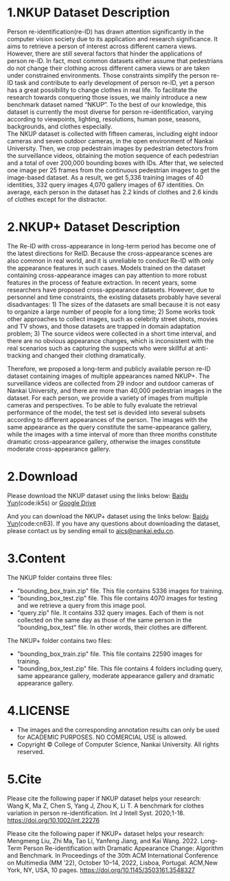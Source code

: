 # 1.NKUP Dataset Description

Person re-identification(re-ID) has drawn attention significantly in the computer vision society due to its application and research significance. It aims to retrieve a person of interest across different camera views. However, there are still several factors that hinder the applications of person re-ID. In fact, most common datasets either assume that pedestrians do not change their clothing across different camera views or are taken under constrained environments. Those constraints simplify the person re-ID task and contribute to early development of person re-ID, yet a person has a great possibility to change clothes in real life. To facilitate the research towards conquering those issues, we mainly introduce a new benchmark dataset named “NKUP”. To the best of our knowledge, this dataset is currently the most diverse for person re-identification, varying according to viewpoints, lighting, resolutions, human pose, seasons, backgrounds, and clothes especially.  
The NKUP dataset is collected with fifteen cameras, including eight indoor cameras and seven outdoor cameras, in the open environment of Nankai University. Then, we crop pedestrain images by pedestrian detectors from the surveillance videos, obtaining the motion sequence of each pedestrian and a total of over 200,000 bounding boxes with IDs. After that, we selected one image per 25 frames from the continuous pedestrian images to get the image-based dataset. As a result, we get 5,336 training images of 40 identities, 332 query images 4,070 gallery images of 67 identities. On average, each person in the dataset has 2.2 kinds of clothes and 2.6 kinds of clothes except for the distractor.  

# 2.NKUP+ Dataset Description
The Re-ID with cross-appearance in long-term period has become one of the latest directions for ReID. Because the cross-appearance scenes are also common in real world, and it is unreliable to conduct Re-ID with only the appearance features in such cases. Models trained on the dataset containing cross-appearance images can pay attention to more robust features in the process of feature extraction. In recent years, some researchers have proposed cross-appearance datasets. However, due to personnel and time constraints, the existing datasets probably have several disadvantages: 1) The sizes of the datasets are small because it is not easy to organize a large number of people for a long time; 2) Some works took other approaches to collect images, such as celebrity street shots, movies and TV shows, and those datasets are trapped in domain adaptation problem; 3) The source videos were collected in a short time interval, and there are no obvious appearance changes, which is inconsistent with the real scenarios such as capturing the suspects who were skillful at anti-tracking and changed their clothing dramatically.

Therefore, we proposed a long-term and publicly available person re-ID dataset containing images of multiple appearances named NKUP+. The surveillance videos are collected from 29 indoor and outdoor cameras of Nankai University, and there are more than 40,000 pedestrian images in the dataset. For each person, we provide a variety of images from multiple cameras and perspectives. To be able to fully evaluate the retrieval performance of the model, the test set is devided into several subsets according to different appearances of the person. The images with the same appearance as the query constitute the same-appearance gallery, while the images with a time interval of more than three months constitute dramatic cross-appearance gallery, otherwise the images constitute moderate cross-appearance gallery.


# 2.Download

Please download the NKUP dataset using the links below: [Baidu Yun](https://pan.baidu.com/s/1f4b-tpRZYIwiUTbmIDNPRQ)(code:ik5s) or [Google Drive](https://drive.google.com/drive/folders/1xVJylT2sa2KqWu9kVfi6r10TOXAlR8wp?usp=sharing)


And you can download the NKUP+ dataset using the links below: [Baidu Yun](https://pan.baidu.com/s/1e3UHs_eZddyuRlJHU3oUHg?pwd=cn63)(code:cn63). If you have any questions about downloading the dataset, please contact us by sending email to aics@nankai.edu.cn.

# 3.Content

The NKUP folder contains three files:  
   - "bounding_box_train.zip" file. This file contains 5336 images for training.  
   - "bounding_box_test.zip" file. This file contains 4070 images for testing and we retrieve a query from this image pool.  
   - "query.zip" file. It contains 332 query images. Each of them is not collected on the same day as those of the same person in the "bounding_box_test" file. In      other words, their clothes are different.  


The NKUP+ folder contains two files:
   - "bounding_box_train.zip" file. This file contains 22590 images for training.  
   - "bounding_box_test.zip" file. This file contains 4 folders including query, same appearance gallery, moderate appearance gallery and dramatic appearance gallery.  

# 4.LICENSE

   - The images and the corresponding annotation results can only be used for ACADEMIC PURPOSES. NO COMERCIAL USE is allowed.  
   - Copyright © College of Computer Science, Nankai University. All rights reserved.  

# 5.Cite

Please cite the following paper if NKUP dataset helps your research:  
Wang K, Ma Z, Chen S, Yang J, Zhou K, Li T. A benchmark for clothes variation in person re-identification. Int J Intell Syst. 2020;1-18. https://doi.org/10.1002/int.22276

Please cite the following paper if NKUP+ dataset helps your research: 
Mengmeng Liu, Zhi Ma, Tao Li, Yanfeng Jiang, and Kai Wang. 2022. Long-Term Person Re-identification with Dramatic Appearance Change: Algorithm and Benchmark. In Proceedings of the 30th ACM International Conference on Multimedia (MM ’22), October 10–14, 2022, Lisboa, Portugal. ACM,New York, NY, USA, 10 pages. https://doi.org/10.1145/3503161.3548327
